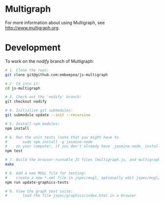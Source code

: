 Multigraph
==========

For more information about using Multigraph, see http://www.multigraph.org.

Development
===========

To work on the _nodify_ branch of Multigraph:

```bash
# 1. Clone the repo:
git clone git@github.com:embeepea/js-multigraph

# 2. Cd into it:
cd js-multigraph

# 3. Check out the 'nodify' branch:
git checkout nodify

# 4. Initialize git submodules:
git submodule update --init --recursive

# 5. Install npm modules:
npm install

# 6. Run the unit tests (note that you might have to
#       sudo npm install -g jasmine-node
#    on your computer, if you don't already have _jasmine-node_ installed):
npm test

# 7. Build the browser-runnable JS files (multigraph.js, and multigraph-standalone.js):
make

# 8. Add a new MUGL file for testing:
#    create a new *.xml file in jspec/mugl, optionally edit jspec/mugl/tests.js
npm run update-graphics-tests

# 9. View the graph test suite:
#       load the file jspec/graphics/index.html in a browser
```

